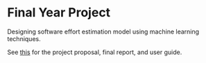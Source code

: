 # Final Year Project

Designing software effort estimation model using machine learning techniques.

See [this](https://github.com/zqwxxg/fyp/tree/main/doc) for the project proposal, final report, and user guide.

